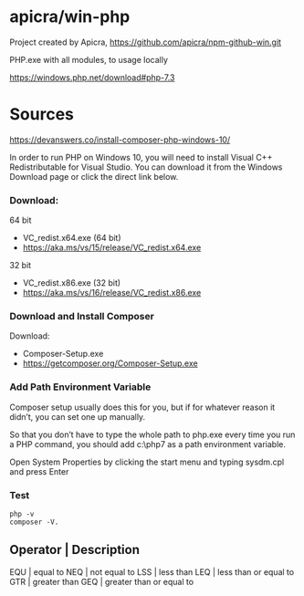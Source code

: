 # apicra/win-php
Project created by Apicra, https://github.com/apicra/npm-github-win.git

PHP.exe with all modules, to usage locally

https://windows.php.net/download#php-7.3


# Sources

https://devanswers.co/install-composer-php-windows-10/


In order to run PHP on Windows 10, you will need to install Visual C++ Redistributable for Visual Studio. You can download it from the Windows Download page or click the direct link below.

### Download:
64 bit
+ VC_redist.x64.exe (64 bit)
+ https://aka.ms/vs/15/release/VC_redist.x64.exe

32 bit
+ VC_redist.x86.exe (32 bit)
+ https://aka.ms/vs/16/release/VC_redist.x86.exe

### Download and Install Composer
Download:
+ Composer-Setup.exe
+ https://getcomposer.org/Composer-Setup.exe

### Add Path Environment Variable
Composer setup usually does this for you, but if for whatever reason it didn’t, you can set one up manually.

So that you don’t have to type the whole path to php.exe every time you run a PHP command, you should add c:\php7 as a path environment variable.

Open System Properties by clicking the start menu and typing sysdm.cpl and press Enter

### Test

    php -v
    composer -V.

## Operator | Description

EQU      | equal to
NEQ      | not equal to
LSS      | less than
LEQ      | less than or equal to
GTR      | greater than
GEQ      | greater than or equal to
